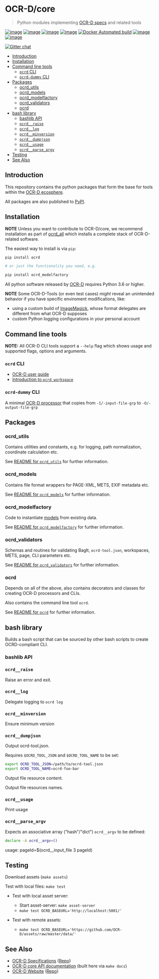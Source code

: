 # OCR-D/core

> Python modules implementing [OCR-D specs](https://github.com/OCR-D/spec) and related tools

[![image](https://img.shields.io/pypi/v/ocrd.svg)](https://pypi.org/project/ocrd/)
[![image](https://travis-ci.org/OCR-D/core.svg?branch=master)](https://travis-ci.org/OCR-D/core)
[![image](https://circleci.com/gh/OCR-D/core.svg?style=svg)](https://circleci.com/gh/OCR-D/core)
[![image](https://scrutinizer-ci.com/g/OCR-D/core/badges/build.png?b=master)](https://scrutinizer-ci.com/g/OCR-D/core)
[![Docker Automated build](https://img.shields.io/docker/automated/ocrd/core.svg)](https://hub.docker.com/r/ocrd/core/tags/)
[![image](https://codecov.io/gh/OCR-D/core/branch/master/graph/badge.svg)](https://codecov.io/gh/OCR-D/core)
[![image](https://scrutinizer-ci.com/g/OCR-D/core/badges/quality-score.png?b=master)](https://scrutinizer-ci.com/g/OCR-D/core)

[![Gitter chat](https://badges.gitter.im/gitterHQ/gitter.png)](https://gitter.im/OCR-D/Lobby)


<!-- BEGIN-MARKDOWN-TOC -->
* [Introduction](#introduction)
* [Installation](#installation)
* [Command line tools](#command-line-tools)
	* [`ocrd` CLI](#ocrd-cli)
	* [`ocrd-dummy` CLI](#ocrd-dummy-cli)
* [Packages](#packages)
	* [ocrd_utils](#ocrd_utils)
	* [ocrd_models](#ocrd_models)
	* [ocrd_modelfactory](#ocrd_modelfactory)
	* [ocrd_validators](#ocrd_validators)
	* [ocrd](#ocrd)
* [bash library](#bash-library)
	* [bashlib API](#bashlib-api)
	* [`ocrd__raise`](#ocrd__raise)
	* [`ocrd__log`](#ocrd__log)
	* [`ocrd__minversion`](#ocrd__minversion)
	* [`ocrd__dumpjson`](#ocrd__dumpjson)
	* [`ocrd__usage`](#ocrd__usage)
	* [`ocrd__parse_argv`](#ocrd__parse_argv)
* [Testing](#testing)
* [See Also](#see-also)

<!-- END-MARKDOWN-TOC -->

## Introduction

This repository contains the python packages that form the base for tools within the
[OCR-D ecosphere](https://github.com/topics/ocr-d).

All packages are also published to [PyPI](https://pypi.org/search/?q=ocrd).

## Installation

**NOTE** Unless you want to contribute to OCR-D/core, we recommend installation
as part of [ocrd_all](https://github.com/OCR-D/ocrd_all) which installs a
complete stack of OCR-D-related software.

The easiest way to install is via `pip`:

```sh
pip install ocrd

# or just the functionality you need, e.g.

pip install ocrd_modelfactory
```

All python software released by [OCR-D](https://github.com/OCR-D) requires Python 3.6 or higher.

**NOTE** Some OCR-D-Tools (or even test cases) _might_ reveal an unintended behavior if you have specific enviroment modifications, like:
* using a custom build of [ImageMagick](https://github.com/ImageMagick/ImageMagick), whose format delegates are different from what OCR-D supposes
* custom Python logging configurations in your personal account

## Command line tools

**NOTE:** All OCR-D CLI tools support a `--help` flag which shows usage and
supported flags, options and arguments.

### `ocrd` CLI

* [OCR-D user guide](https://ocr-d.de/en/use)
* [Introduction to `ocrd workspace`](https://github.com/OCR-D/ocrd-website/wiki/Intro-ocrd-workspace-CLI)

### `ocrd-dummy` CLI

A minimal [OCR-D processor](https://ocr-d.de/en/user_guide#using-the-ocr-d-processors) that copies from `-I/-input-file-grp` to `-O/-output-file-grp`

## Packages

### ocrd_utils

Contains utilities and constants, e.g. for logging, path normalization, coordinate calculation etc.

See [README for `ocrd_utils`](./ocrd_utils/README.md) for further information.

### ocrd_models

Contains file format wrappers for PAGE-XML, METS, EXIF metadata etc.

See [README for `ocrd_models`](./ocrd_models/README.md) for further information.

### ocrd_modelfactory

Code to instantiate [models](#ocrd-models) from existing data.

See [README for `ocrd_modelfactory`](./ocrd_modelfactory/README.md) for further information.

### ocrd_validators

Schemas and routines for validating BagIt, `ocrd-tool.json`, workspaces, METS, page, CLI parameters etc.

See [README for `ocrd_validators`](./ocrd_validators/README.md) for further information.

### ocrd

Depends on all of the above, also contains decorators and classes for creating OCR-D processors and CLIs.

Also contains the command line tool `ocrd`.

See [README for `ocrd`](./ocrd/README.md) for further information.

## bash library

Builds a bash script that can be sourced by other bash scripts to create OCRD-compliant CLI.

### bashlib API

<!-- BEGIN-RENDER ./ocrd/ocrd/lib.bash -->
### `ocrd__raise`

Raise an error and exit.
### `ocrd__log`

Delegate logging to `ocrd log`
### `ocrd__minversion`

Ensure minimum version
### `ocrd__dumpjson`

Output ocrd-tool.json.

Requires `$OCRD_TOOL_JSON` and `$OCRD_TOOL_NAME` to be set:

```sh
export OCRD_TOOL_JSON=/path/to/ocrd-tool.json
export OCRD_TOOL_NAME=ocrd-foo-bar
```


Output file resource content.


Output file resources names.

### `ocrd__usage`

Print usage

### `ocrd__parse_argv`

Expects an associative array ("hash"/"dict") `ocrd__argv` to be defined:

```sh
declare -A ocrd__argv=()
```
usage: pageId=$(ocrd__input_file 3 pageId)

<!-- END-RENDER -->

## Testing

Download assets (`make assets`)

Test with local files: `make test`

- Test with local asset server:
  - Start asset-server: `make asset-server`
  - `make test OCRD_BASEURL='http://localhost:5001/'`

- Test with remote assets:
  - `make test OCRD_BASEURL='https://github.com/OCR-D/assets/raw/master/data/'`

## See Also

  - [OCR-D Specifications](https://https://ocr-d.de/en/spec/) ([Repo](https://github.com/ocr-d/spec))
  - [OCR-D core API documentation](https://ocr-d.de/core) (built here via `make docs`)
  - [OCR-D Website](https://ocr-d.de) ([Repo](https://github.com/ocr-d/ocrd-website))
